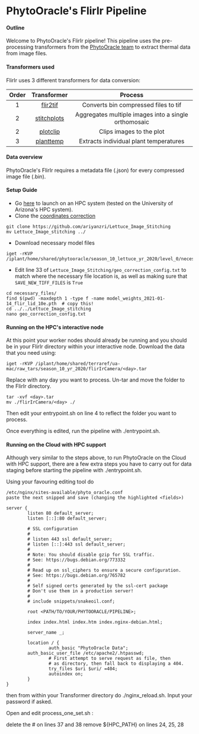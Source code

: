 # PhytoOracle's FlirIr Pipeline

#### Outline

Welcome to PhytoOracle's FlirIr pipeline! This pipeline uses the pre-processing transformers from the [PhytoOracle team](https://github.com/phytooracle) to extract thermal data from image files. 

#### Transformers used
FlirIr uses 3 different transformers for data conversion:

|Order|Transformer|Process
|:-:|:-:|:-:|
1|[flir2tif](https://github.com/phytooracle/flir_bin_to_tif_s11)|Converts bin compressed files to tif|
2|[stitchplots](https://github.com/phytooracle/flir_field_stitch)|Aggregates multiple images into a single orthomosaic|
2|[plotclip](https://github.com/phytooracle/rgb_flir_plot_clip_geojson)|Clips images to the plot|
3|[planttemp](https://github.com/phytooracle/flir_plant_temp)|Extracts individual plant temperatures|

#### Data overview
PhytoOracle's FlirIr requires a metadata file (<metadata>.json) for every compressed image file (<image>.bin). 

#### Setup Guide
+ Go [here](https://github.com/LyonsLab/PhytoOracle/blob/alpha/HPC_Install.md) to launch on an HPC system (tested on the University of Arizona's HPC system).
+ Clone the [coordinates correction](https://github.com/ariyanzri/Lettuce_Image_Stitching)

```
git clone https://github.com/ariyanzri/Lettuce_Image_Stitching
mv Lettuce_Image_stitching ../
``` 

+ Download necessary model files

```
iget -rKVP /iplant/home/shared/phytooracle/season_10_lettuce_yr_2020/level_0/necessary_files/
``` 

+ Edit line 33 of `Lettuce_Image_Stitching/geo_correction_config.txt` to match where the necessary file location is, as well as making sure that `SAVE_NEW_TIFF_FILES` is `True`

```
cd necessary_files/ 
find $(pwd) -maxdepth 1 -type f -name model_weights_2021-01-14_flir_lid_10e.pth  # copy this!
cd ../../Lettuce_Image_stitching
nano geo_correction_config.txt
```

#### Running on the HPC's interactive node

At this point your worker nodes should already be running and you should be in your FlirIr directory within your interactive node. Download the data that you need using:

```
iget -rKVP /iplant/home/shared/terraref/ua-mac/raw_tars/season_10_yr_2020/flirIrCamera/<day>.tar
```

Replace <day> with any day you want to process. Un-tar and move the folder to the FlirIr directory.

```
tar -xvf <day>.tar
mv ./flirIrCamera/<day> ./
```

Then edit your entrypoint.sh on line 4 to reflect the <day> folder you want to process.

Once everything is edited, run the pipeline with ./entrypoint.sh.

#### Running on the Cloud with HPC support

Although very similar to the steps above, to run PhytoOracle on the Cloud with HPC support, there are a few extra steps you have to carry out for data staging before starting the pipeline with ./entrypoint.sh.

Using your favouring editing tool do

```
/etc/nginx/sites-available/phyto_oracle.conf
paste the next snipped and save (changing the highlighted <fields>)

server {
        listen 80 default_server;
        listen [::]:80 default_server;

        # SSL configuration
        #
        # listen 443 ssl default_server;
        # listen [::]:443 ssl default_server;
        #
        # Note: You should disable gzip for SSL traffic.
        # See: https://bugs.debian.org/773332
        #
        # Read up on ssl_ciphers to ensure a secure configuration.
        # See: https://bugs.debian.org/765782
        #
        # Self signed certs generated by the ssl-cert package
        # Don't use them in a production server!
        #
        # include snippets/snakeoil.conf;

        root <PATH/TO/YOUR/PHYTOORACLE/PIPELINE>;

        index index.html index.htm index.nginx-debian.html;

        server_name _;

        location / {
                auth_basic "PhytoOracle Data";
        auth_basic_user_file /etc/apache2/.htpasswd;
                # First attempt to serve request as file, then
                # as directory, then fall back to displaying a 404.
                try_files $uri $uri/ =404;
                autoindex on;
        }
}
```

then from within your Transformer directory do ./nginx_reload.sh. Input your password if asked.

Open and edit process_one_set.sh :

delete the # on lines 37 and 38
remove ${HPC_PATH} on lines 24, 25, 28
